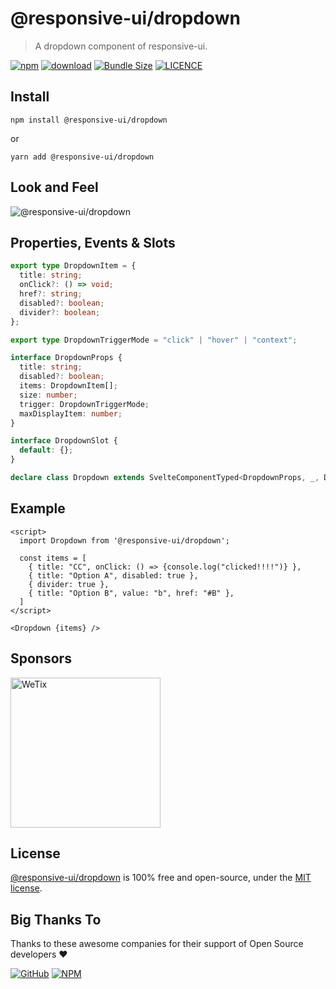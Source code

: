 # @responsive-ui/dropdown

> A dropdown component of responsive-ui.

<p>

[![npm](https://img.shields.io/npm/v/@responsive-ui/dropdown.svg)](https://www.npmjs.com/package/@responsive-ui/dropdown)
[![download](https://img.shields.io/npm/dw/@responsive-ui/dropdown.svg)](https://www.npmjs.com/package/@responsive-ui/dropdown)
[![Bundle Size](https://badgen.net/bundlephobia/minzip/%40responsive-ui%2Fdropdown)](https://bundlephobia.com/result?p=@responsive-ui/dropdown)
[![LICENCE](https://img.shields.io/github/license/wetix/responsive-ui)](https://github.com/wetix/responsive-ui/blob/master/LICENSE)

</p>

## Install

```console
npm install @responsive-ui/dropdown
```

or

```console
yarn add @responsive-ui/dropdown
```

## Look and Feel

<img src="https://user-images.githubusercontent.com/7383278/105826555-d92d8080-5ffb-11eb-99f7-39599a581ca4.png"
alt="@responsive-ui/dropdown" />

## Properties, Events & Slots

```ts
export type DropdownItem = {
  title: string;
  onClick?: () => void;
  href?: string;
  disabled?: boolean;
  divider?: boolean;
};

export type DropdownTriggerMode = "click" | "hover" | "context";

interface DropdownProps {
  title: string;
  disabled?: boolean;
  items: DropdownItem[];
  size: number;
  trigger: DropdownTriggerMode;
  maxDisplayItem: number;
}

interface DropdownSlot {
  default: {};
}

declare class Dropdown extends SvelteComponentTyped<DropdownProps, _, DropdownSlot> {}
```

## Example

```svelte
<script>
  import Dropdown from '@responsive-ui/dropdown';

  const items = [
    { title: "CC", onClick: () => {console.log("clicked!!!!")} },
    { title: "Option A", disabled: true },
    { divider: true },
    { title: "Option B", value: "b", href: "#B" },
  ]
</script>

<Dropdown {items} />
```

[comment]: <> ([Try it yourself in Svelte Repl]&#40;https://svelte.dev/repl/e95880d4083f4e80bb162678c4676ccd?version=3.31.2&#41;)

## Sponsors

<img src="https://asset.wetix.my/images/logo/wetix.png" alt="WeTix" width="240px">

## License

[@responsive-ui/dropdown](https://github.com/wetix/responsive-ui/tree/master/components/dropdown) is 100% free and open-source, under the [MIT license](https://github.com/wetix/responsive-ui/blob/master/LICENSE).

## Big Thanks To

Thanks to these awesome companies for their support of Open Source developers ❤

[![GitHub](https://jstools.dev/img/badges/github.svg)](https://github.com/open-source)
[![NPM](https://jstools.dev/img/badges/npm.svg)](https://www.npmjs.com/)
